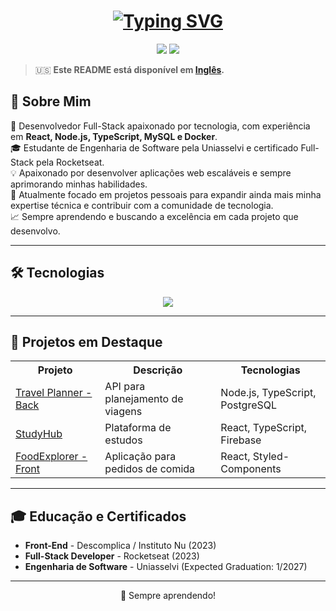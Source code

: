 <h1 align="center">
  <a href="https://git.io/typing-svg">
    <img src="https://readme-typing-svg.herokuapp.com?font=Fira+Code&size=35&pause=1000&color=8079F7&center=true&width=600&lines=Olá%2C+seja+bem-vindo+ao+meu+GitHub!;Eu+sou+Leonardo+Policarpo!;Prazer+em+conhecer+você!" alt="Typing SVG" />
  </a>
</h1>

<p align="center">
  <a href="mailto:leonardo.dumont@hotmail.com"><img src="https://img.shields.io/badge/-Email-%23333?style=for-the-badge&logo=gmail&logoColor=white"></a>
  <a href="https://www.linkedin.com/in/leonardodumont/" target="_blank"><img src="https://img.shields.io/badge/-LinkedIn-%230077B5?style=for-the-badge&logo=linkedin&logoColor=white"></a> 
</p>

> 🇺🇸 **Este README está disponível em [Inglês](./README.md).**

## 🚀 Sobre Mim
🔭 Desenvolvedor Full-Stack apaixonado por tecnologia, com experiência em **React, Node.js, TypeScript, MySQL e Docker**.  
🎓 Estudante de Engenharia de Software pela Uniasselvi e certificado Full-Stack pela Rocketseat.  
💡 Apaixonado por desenvolver aplicações web escaláveis e sempre aprimorando minhas habilidades.    
🔧 Atualmente focado em projetos pessoais para expandir ainda mais minha expertise técnica e contribuir com a comunidade de tecnologia.  
📈 Sempre aprendendo e buscando a excelência em cada projeto que desenvolvo.  

---


## 🛠 Tecnologias
<p align="center">
  <img src="https://skillicons.dev/icons?i=html,css,js,ts,react,nodejs,mysql,postgres,docker,python,c,aws,nginx" />
</p>

---

## 📌 Projetos em Destaque  
<table align="center">
  <tr>
    <th>Projeto</th>
    <th>Descrição</th>
    <th>Tecnologias</th>
  </tr>
  <tr>
    <td><a href="https://github.com/leonardopolicarpo/travel-planner-api">Travel Planner - Back</a></td>
    <td>API para planejamento de viagens</td>
    <td>Node.js, TypeScript, PostgreSQL</td>
  </tr>
  <tr>
    <td><a href="https://github.com/leonardopolicarpo/study-hub-front">StudyHub</a></td>
    <td>Plataforma de estudos</td>
    <td>React, TypeScript, Firebase</td>
  </tr>
  <tr>
    <td><a href="https://github.com/leonardopolicarpo/foodexplorer-front">FoodExplorer - Front</a></td>
    <td>Aplicação para pedidos de comida</td>
    <td>React, Styled-Components</td>
  </tr>
</table>

---

## 🎓 Educação e Certificados
- **Front-End** - Descomplica / Instituto Nu (2023)
- **Full-Stack Developer** - Rocketseat (2023)
- **Engenharia de Software** - Uniasselvi (Expected Graduation: 1/2027)

---
<p align="center">
  🚀 Sempre aprendendo!
</p>
